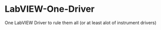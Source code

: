 LabVIEW-One-Driver
==================

One LabVIEW Driver to rule them all (or at least alot of instrument drivers)